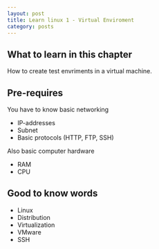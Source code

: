 ```yaml
---
layout: post
title: Learn linux 1 - Virtual Enviroment
category: posts
---
```


## What to learn in this chapter
How to create test envriments in a virtual machine.

## Pre-requires
You have to know basic networking

- IP-addresses
- Subnet
- Basic protocols (HTTP, FTP, SSH)

Also basic computer hardware

- RAM
- CPU


## Good to know words
- Linux
- Distribution
- Virtualization
- VMware
- SSH
 

